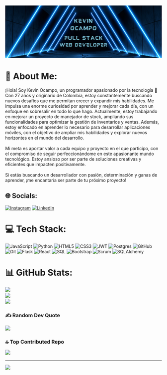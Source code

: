 ![banner](https://github.com/Ocampo81/Ocampo81/blob/main/1.png)

# 💫 About Me:

¡Hola! Soy Kevin Ocampo, un programador apasionado por la tecnología 🚀<br> Con 27 años y originario de Colombia, estoy constantemente buscando nuevos desafíos que me permitan crecer y expandir mis habilidades. Me impulsa una enorme curiosidad por aprender y mejorar cada día, con un enfoque en sobresalir en todo lo que hago. Actualmente, estoy trabajando en mejorar un proyecto de manejador de stock, ampliando sus funcionalidades para optimizar la gestión de inventarios y ventas. Además, estoy enfocado en aprender lo necesario para desarrollar aplicaciones móviles, con el objetivo de ampliar mis habilidades y explorar nuevos horizontes en el mundo del desarrollo.<br><br> Mi meta es aportar valor a cada equipo y proyecto en el que participo, con el compromiso de seguir perfeccionándome en este apasionante mundo tecnológico. Estoy ansioso por ser parte de soluciones creativas y eficientes que impacten positivamente.<br><br> Si estás buscando un desarrollador con pasión, determinación y ganas de aprender, ¡me encantaría ser parte de tu próximo proyecto!


## 🌐 Socials:
[![Instagram](https://img.shields.io/badge/Instagram-%23E4405F.svg?logo=Instagram&logoColor=white)](https://instagram.com/k_ocampo811) [![LinkedIn](https://img.shields.io/badge/LinkedIn-%230077B5.svg?logo=linkedin&logoColor=white)](https://linkedin.com/in/ocampo81) 

# 💻 Tech Stack:
![JavaScript](https://img.shields.io/badge/javascript-%23323330.svg?style=for-the-badge&logo=javascript&logoColor=%23F7DF1E)
![Python](https://img.shields.io/badge/python-3670A0?style=for-the-badge&logo=python&logoColor=ffdd54)
![HTML5](https://img.shields.io/badge/html5-%23E34F26.svg?style=for-the-badge&logo=html5&logoColor=white)
![CSS3](https://img.shields.io/badge/css3-%231572B6.svg?style=for-the-badge&logo=css3&logoColor=white)
![JWT](https://img.shields.io/badge/JWT-black?style=for-the-badge&logo=JSON%20web%20tokens)
![Postgres](https://img.shields.io/badge/postgres-%23316192.svg?style=for-the-badge&logo=postgresql&logoColor=white)
![GitHub](https://img.shields.io/badge/github-%23121011.svg?style=for-the-badge&logo=github&logoColor=white)
![Git](https://img.shields.io/badge/git-%23F05033.svg?style=for-the-badge&logo=git&logoColor=white)
![Flask](https://img.shields.io/badge/flask-%23000.svg?style=for-the-badge&logo=flask&logoColor=white)
![React](https://img.shields.io/badge/react-%2320232a.svg?style=for-the-badge&logo=react&logoColor=%2361DAFB)
![SQL](https://img.shields.io/badge/sql-%2300f.svg?style=for-the-badge&logo=sqlite&logoColor=white)
![Bootstrap](https://img.shields.io/badge/bootstrap-%23563D7C.svg?style=for-the-badge&logo=bootstrap&logoColor=white)
![Scrum](https://img.shields.io/badge/Scrum-%230c2a66.svg?style=for-the-badge&logo=scrumalliance&logoColor=white)
![SQLAlchemy](https://img.shields.io/badge/sqlalchemy-%23FCA121.svg?style=for-the-badge&logo=sqlalchemy&logoColor=white)

# 📊 GitHub Stats:
![](https://github-readme-stats.vercel.app/api?username=Ocampo81&theme=dark&hide_border=false&include_all_commits=false&count_private=false)<br/>
![](https://github-readme-streak-stats.herokuapp.com/?user=Ocampo81&theme=dark&hide_border=false)<br/>
![](https://github-readme-stats.vercel.app/api/top-langs/?username=Ocampo81&theme=dark&hide_border=false&include_all_commits=false&count_private=false&layout=compact)

### ✍️ Random Dev Quote
![](https://quotes-github-readme.vercel.app/api?type=horizontal&theme=radical)

### 🔝 Top Contributed Repo
![](https://github-contributor-stats.vercel.app/api?username=Ocampo81&limit=5&theme=dark&combine_all_yearly_contributions=true)

---
[![](https://visitcount.itsvg.in/api?id=Ocampo81&icon=0&color=0)](https://visitcount.itsvg.in)

<!-- Proudly created with GPRM ( https://gprm.itsvg.in ) -->
